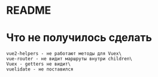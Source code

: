 # README


# Что не получилось сделать
```
vue2-helpers - не работают методы для Vuex\
vue-router - не видит маршруты внутри children\
Vuex - getters не видит\
vuelidate - не поставился
```